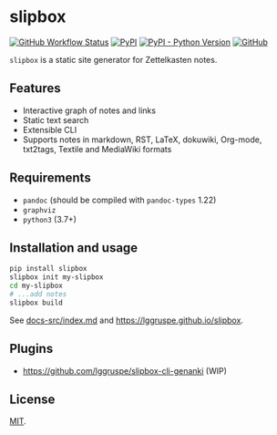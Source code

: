 slipbox
=======

[![GitHub Workflow Status](https://img.shields.io/github/workflow/status/lggruspe/slipbox/Python%20application)](https://github.com/lggruspe/slipbox)
[![PyPI](https://img.shields.io/pypi/v/slipbox)](https://pypi.org/project/slipbox/)
[![PyPI - Python Version](https://img.shields.io/pypi/pyversions/slipbox)](https://pypi.org/project/slipbox/)
[![GitHub](https://img.shields.io/github/license/lggruspe/slipbox)](https://github.com/lggruspe/slipbox)

`slipbox` is a static site generator for Zettelkasten notes.

Features
--------

-   Interactive graph of notes and links
-   Static text search
-   Extensible CLI
-   Supports notes in markdown, RST, LaTeX, dokuwiki, Org-mode, txt2tags,
    Textile and MediaWiki formats

Requirements
------------

- `pandoc` (should be compiled with `pandoc-types` 1.22)
- `graphviz`
- `python3` (3.7+)

Installation and usage
----------------------

```bash
pip install slipbox
slipbox init my-slipbox
cd my-slipbox
# ...add notes
slipbox build
```

See [docs-src/index.md](https://github.com/lggruspe/slipbox/blob/master/docs-src/index.md)
and <https://lggruspe.github.io/slipbox>.

Plugins
-------

- <https://github.com/lggruspe/slipbox-cli-genanki> (WIP)

License
-------

[MIT](./LICENSE).
